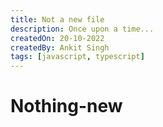 ```yaml
---
title: Not a new file
description: Once upon a time...
createdOn: 20-10-2022
createdBy: Ankit Singh
tags: [javascript, typescript]
---
```


# Nothing-new
